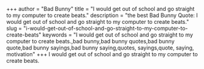 +++
author = "Bad Bunny"
title = "I would get out of school and go straight to my computer to create beats."
description = "the best Bad Bunny Quote: I would get out of school and go straight to my computer to create beats."
slug = "i-would-get-out-of-school-and-go-straight-to-my-computer-to-create-beats"
keywords = "I would get out of school and go straight to my computer to create beats.,bad bunny,bad bunny quotes,bad bunny quote,bad bunny sayings,bad bunny saying,quotes, sayings,quote, saying, motivation"
+++
I would get out of school and go straight to my computer to create beats.
